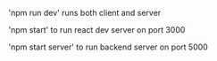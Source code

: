 'npm run dev' runs both client and server

'npm start' to run react dev server on port 3000

'npm start server' to run backend server on port 5000